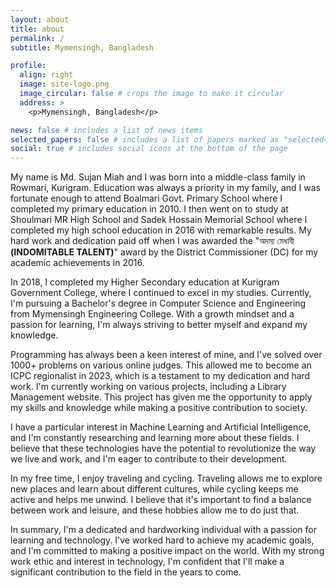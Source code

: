 ```yaml
---
layout: about
title: about
permalink: /
subtitle: Mymensingh, Bangladesh

profile:
  align: right
  image: site-logo.png
  image_circular: false # crops the image to make it circular
  address: >
    <p>Mymensingh, Bangladesh</p>

news: false # includes a list of news items
selected_papers: false # includes a list of papers marked as "selected={true}"
social: true # includes social icons at the bottom of the page
---
```


My name is Md. Sujan Miah and I was born into a middle-class family in Rowmari, Kurigram. Education was always a priority in my family, and I was fortunate enough to attend Boalmari Govt. Primary School where I completed my primary education in 2010. I then went on to study at Shoulmari MR High School and Sadek Hossain Memorial School where I completed my high school education in 2016 with remarkable results. My hard work and dedication paid off when I was awarded the "অদম্য মেধাবী **(INDOMITABLE TALENT)**" award by the District Commissioner (DC) for my academic achievements in 2016.

In 2018, I completed my Higher Secondary education at Kurigram Government College, where I continued to excel in my studies. Currently, I'm pursuing a Bachelor's degree in Computer Science and Engineering from Mymensingh Engineering College. With a growth mindset and a passion for learning, I'm always striving to better myself and expand my knowledge.

Programming has always been a keen interest of mine, and I've solved over 1000+ problems on various online judges. This allowed me to become an ICPC regionalist in 2023, which is a testament to my dedication and hard work. I'm currently working on various projects, including a Library Management website. This project has given me the opportunity to apply my skills and knowledge while making a positive contribution to society.

I have a particular interest in Machine Learning and Artificial Intelligence, and I'm constantly researching and learning more about these fields. I believe that these technologies have the potential to revolutionize the way we live and work, and I'm eager to contribute to their development.

In my free time, I enjoy traveling and cycling. Traveling allows me to explore new places and learn about different cultures, while cycling keeps me active and helps me unwind. I believe that it's important to find a balance between work and leisure, and these hobbies allow me to do just that.

In summary, I'm a dedicated and hardworking individual with a passion for learning and technology. I've worked hard to achieve my academic goals, and I'm committed to making a positive impact on the world. With my strong work ethic and interest in technology, I'm confident that I'll make a significant contribution to the field in the years to come.
